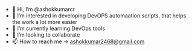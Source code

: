 - 👋 Hi, I’m @ashokkumarcr
- 👀 I’m interested in developing DevOPS automaation scripts, that helps the work a lot more easier
- 🌱 I’m currently learning DevOps tools
- 💞️ I’m looking to collaborate 
- 📫 How to reach me -> ashokkumar2468@gmail.com

<!---
ashokkumarcr/ashokkumarcr is a ✨ special ✨ repository because its `README.md` (this file) appears on your GitHub profile.
You can click the Preview link to take a look at your changes.
--->
